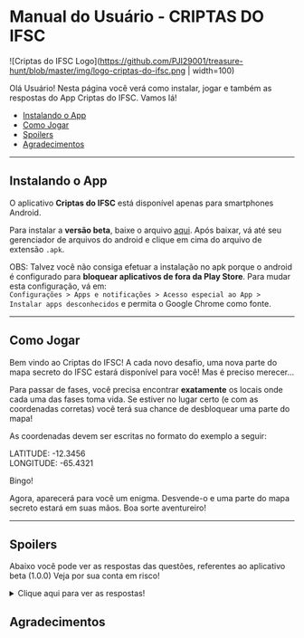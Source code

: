 # Manual do Usuário - CRIPTAS DO IFSC

![Criptas do IFSC Logo](https://github.com/PJI29001/treasure-hunt/blob/master/img/logo-criptas-do-ifsc.png | width=100)

 Olá Usuário! Nesta página você verá como instalar, jogar e também as respostas do App Criptas do IFSC. Vamos lá!

- [Instalando o App](#instalando-o-app)
- [Como Jogar](#como-jogar)
- [Spoilers](#spoilers)
- [Agradecimentos](#agradecimentos)

---

## Instalando o App

O aplicativo **Criptas do IFSC** está disponível apenas para smartphones Android.

Para instalar a **versão beta**, baixe o arquivo [aqui](https://github.com/PJI29001/treasure-hunt/blob/master/projeto-final-beta-teste.apk).
Após baixar, vá até seu gerenciador de arquivos do android e clique em cima do arquivo de extensão ``.apk``.

OBS: Talvez você não consiga efetuar a instalação no apk porque o android é configurado para **bloquear aplicativos de fora da Play Store**. Para mudar esta configuração, vá em:  
 ``Configurações > Apps e notificações > Acesso especial ao App > Instalar apps desconhecidos`` e permita o Google Chrome como fonte.

---

## Como Jogar

Bem vindo ao Criptas do IFSC! A cada novo desafio, uma nova parte do mapa secreto do IFSC estará disponível para você! Mas é preciso merecer...

Para passar de fases, você precisa encontrar **exatamente** os locais onde cada uma das fases toma vida. Se estiver no lugar certo (e com as coordenadas corretas) você terá sua chance de desbloquear uma parte do mapa!

As coordenadas devem ser escritas no formato do exemplo a seguir:

LATITUDE: -12.3456  
LONGITUDE: -65.4321

Bingo!

Agora, aparecerá para você um enigma. Desvende-o e uma parte do mapa secreto estará em suas mãos.
Boa sorte aventureiro!

---

## Spoilers
Abaixo você pode ver as respostas das questões, referentes ao aplicativo beta (1.0.0)
Veja por sua conta em risco!

<details>
<summary>Clique aqui para ver as respostas!</summary>
<br>

**Fase 1**  
Latitude: 11.1111 Longitude: 11.1111  
Enigma 1: a  
<br>
**Fase 2**  
Latitude: 22.2222 Longitude: 22.2222  
Enigma 2: b  
<br>
**Fase 3**  
Latitude: 33 Longitude: 33  
Enigma 3: Colocar em evidencia a maior potência de x  
<br>
**Fase 4**  
Latitude: 44 Longitude: 44  
Enigma 4: d  
<br>
**Fase 5**   
Latitude: 55 Longitude: 55  
Enigma 5: e  
<br>  
**Fase 6**  
Latitude: 66 Longitude: 66  
Enigma 6: Dos tipos de superficie e a força entre elas  
<br>
**Fase 7**  
Latitude: 77 Longitude: 77  
Enigma 7: g  
<br>
**Enigma Final**  
Resposta: enigma final  
<br>
</details>

## Agradecimentos
